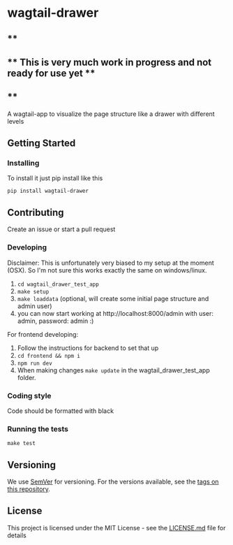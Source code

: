 # wagtail-drawer

## ** 
## ** This is very much work in progress and not ready for use yet **
## ** 

A wagtail-app to visualize the page structure like a drawer with different levels

## Getting Started

### Installing

To install it just pip install like this
```
pip install wagtail-drawer
```

## Contributing

Create an issue or start a pull request

### Developing

Disclaimer: This is unfortunately very biased to my setup at the moment (OSX). So I'm not sure this works exactly the same on windows/linux.

1. `cd wagtail_drawer_test_app`
2. `make setup`
2. `make loaddata` (optional, will create some initial page structure and admin user)
3. you can now start working at http://localhost:8000/admin with user: admin, password: admin :)

For frontend developing:

1. Follow the instructions for backend to set that up
2. `cd frontend && npm i`
3. `npm run dev`
4. When making changes `make update` in the wagtail_drawer_test_app folder.


### Coding style

Code should be formatted with black


### Running the tests

```
make test
```

## Versioning

We use [SemVer](http://semver.org/) for versioning. For the versions available, see the [tags on this repository](https://github.com/rinti/wagtail-drawer/tags). 

## License

This project is licensed under the MIT License - see the [LICENSE.md](LICENSE.md) file for details
